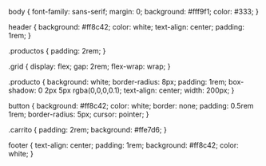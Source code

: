 body {
  font-family: sans-serif;
  margin: 0;
  background: #fff9f1;
  color: #333;
}

header {
  background: #ff8c42;
  color: white;
  text-align: center;
  padding: 1rem;
}

.productos {
  padding: 2rem;
}

.grid {
  display: flex;
  gap: 2rem;
  flex-wrap: wrap;
}

.producto {
  background: white;
  border-radius: 8px;
  padding: 1rem;
  box-shadow: 0 2px 5px rgba(0,0,0,0.1);
  text-align: center;
  width: 200px;
}

button {
  background: #ff8c42;
  color: white;
  border: none;
  padding: 0.5rem 1rem;
  border-radius: 5px;
  cursor: pointer;
}

.carrito {
  padding: 2rem;
  background: #ffe7d6;
}

footer {
  text-align: center;
  padding: 1rem;
  background: #ff8c42;
  color: white;
}
